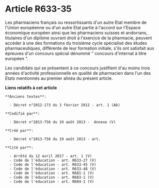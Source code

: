 # Article R633-35

Les pharmaciens français ou ressortissants d'un autre Etat membre de l'Union européenne ou d'un autre Etat partie à l'accord
sur l'Espace économique européen ainsi que les pharmaciens suisses et andorrans, titulaires d'un diplôme ouvrant droit à
l'exercice de la pharmacie, peuvent accéder à une des formations du troisième cycle spécialisé des études pharmaceutiques,
différente de leur formation initiale, s'ils ont satisfait aux épreuves d'un concours spécial dénommé " concours d'internat à
titre européen ". 

Les candidats qui se présentent à ce concours justifient d'au moins trois années d'activité professionnelle en qualité de
pharmacien dans l'un des Etats mentionnés au premier alinéa du présent article.

**Liens relatifs à cet article**

	**Anciens textes**:

	  - Décret n°2012-173 du 3 février 2012 - art. 1 (Ab)

	**Codifié par**:

	  - Décret n°2013-756 du 19 août 2013 -  Annexe (V)

	**Créé par**:

	  - Décret n°2013-756 du 19 août 2013 - art.

	**Cité par**:

	  - Arrêté du 12 avril 2017 - art. 1 (V)
	  - Code de l'éducation - art. R633-27 (V)
	  - Code de l'éducation - art. R633-45 (V)
	  - Code de l'éducation - art. R633-48 (V)
	  - Code de l'éducation - art. R681-1 (V)
	  - Code de l'éducation - art. R683-1 (V)
	  - Code de l'éducation - art. R684-1 (V)
